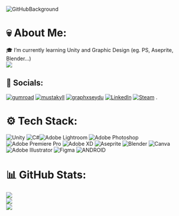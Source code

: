 ![GitHubBackground](https://user-images.githubusercontent.com/80430560/224831048-6ecb8132-dec5-47d7-92d7-8e5de8f96c3d.png)


# 💀 About Me:
🎓 I’m currently learning Unity and Graphic Design (eg. PS, Aseprite, Blender...)<br>
[![](https://visitcount.itsvg.in/api?id=s3yduna&icon=2&color=4)](https://visitcount.itsvg.in)

## 📱 Socials:
[![gumroad](https://user-images.githubusercontent.com/80430560/223863071-40a10722-3604-464c-995e-cfcffb52de65.png)](https://seyduna.gumroad.com/?_ga=2.109127297.56869211.1678312323-585403857.1653604894&_gl=1*16oxg06*_ga*NTg1NDAzODU3LjE2NTM2MDQ4OTQ.*_ga_6LJN6D94N6*MTY3ODMxMjMzNy40NS4wLjE2NzgzMTIzMzcuMC4wLjA.) 
[![mustakyll](https://user-images.githubusercontent.com/80430560/224170018-717ac14c-395c-4748-80ac-8d22c37c4e2d.png)](https://www.instagram.com/mustakyll/) 
[![graphxseydu](https://user-images.githubusercontent.com/80430560/224170017-9962964b-c21d-4340-ac49-7e7fcbae6075.png)](https://www.instagram.com/graphxseydu/)
[![LinkedIn](https://user-images.githubusercontent.com/80430560/224170011-c87816fc-7229-4aa6-a861-908c08e42cb3.png)](https://www.linkedin.com/in/mustafa-akyol-0aba64236?lipi=urn%3Ali%3Apage%3Ad_flagship3_profile_view_base_contact_details%3BBzkuulV8RD2cWdFvm3hKmA%3D%3D) 
[![Steam](https://user-images.githubusercontent.com/80430560/223862811-2978279c-b5ef-41ab-8706-f0d4a2d58ef6.png)](https://steamcommunity.com/profiles/76561199021199684/)
.

# ⚙️ Tech Stack:
![Unity](https://img.shields.io/badge/Unity-100000?style=for-the-badge&logo=unity&logoColor=white)
![C#](https://img.shields.io/badge/c%23-%23239120.svg?style=for-the-badge&logo=c-sharp&logoColor=white)![Adobe Lightroom](https://img.shields.io/badge/Adobe%20Lightroom-31A8FF.svg?style=for-the-badge&logo=Adobe%20Lightroom&logoColor=white) ![Adobe Photoshop](https://img.shields.io/badge/adobephotoshop-%2331A8FF.svg?style=for-the-badge&logo=adobephotoshop&logoColor=white) ![Adobe Premiere Pro](https://img.shields.io/badge/Adobe%20Premiere%20Pro-9999FF.svg?style=for-the-badge&logo=Adobe%20Premiere%20Pro&logoColor=white) ![Adobe XD](https://img.shields.io/badge/Adobe%20XD-470137?style=for-the-badge&logo=Adobe%20XD&logoColor=#FF61F6) ![Aseprite](https://img.shields.io/badge/Aseprite-FFFFFF?style=for-the-badge&logo=Aseprite&logoColor=#7D929E) ![Blender](https://img.shields.io/badge/blender-%23F5792A.svg?style=for-the-badge&logo=blender&logoColor=white) ![Canva](https://img.shields.io/badge/Canva-%2300C4CC.svg?style=for-the-badge&logo=Canva&logoColor=white) ![Adobe Illustrator](https://img.shields.io/badge/adobeillustrator-%23FF9A00.svg?style=for-the-badge&logo=adobeillustrator&logoColor=white) 	![Figma](https://img.shields.io/badge/figma-%23F24E1E.svg?style=for-the-badge&logo=figma&logoColor=white) ![ANDROID](https://img.shields.io/badge/android-%2320232a.svg?style=for-the-badge&logo=android&logoColor=%a4c639)
# 📊 GitHub Stats:
![](https://github-readme-stats.vercel.app/api?username=s3yduna&theme=highcontrast&hide_border=true&include_all_commits=false&count_private=false)<br/>
![](https://github-readme-streak-stats.herokuapp.com/?user=s3yduna&theme=highcontrast&hide_border=true)<br/>
![](https://github-readme-stats.vercel.app/api/top-langs/?username=s3yduna&theme=highcontrast&hide_border=true&include_all_commits=false&count_private=false&layout=compact)

